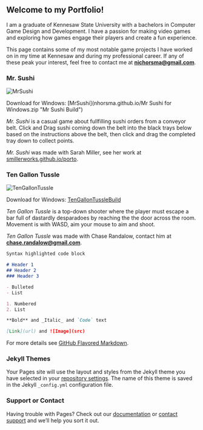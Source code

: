 ## Welcome to my Portfolio!

I am a graduate of Kennesaw State University with a bachelors in Computer Game Design and Development. I have a passion for making video games and exploring how games engage their players and create a fun experience.

This page contains some of my most notable game projects I have worked on in my time at Kennesaw and during my professional career. If any of these peak your interest, feel free to contact me at **nichorsma@gmail.com**.

### Mr. Sushi
![MrSushi](nhorsma.github.io/mr_sushi_v2.png "Mr Sushi Logo")

Download for Windows: [MrSushi](nhorsma.github.io/Mr Sushi for Windows.zip "Mr Sushi Build")

_Mr. Sushi_ is a casual game about fullfilling sushi orders from a conveyor belt. Click and Drag sushi coming down the belt into the black trays below based on the instructions above the belt, then click and drag the completed tray down to collect points.

_Mr. Sushi_ was made with Sarah Miller, see her work at [smillerworks.github.io/porto](https://smillerworks.github.io/porto/).


### Ten Gallon Tussle
![TenGallonTussle](nhorsma.github.io/TenGallonTustleTitle.png "Ten Gallon Tussle Logo")

Download for Windows: [TenGallonTussleBuild](nhorsma.github.io/TenGallonTussleBuild.zip "Ten Gallon Tussle Build")

_Ten Gallon Tussle_ is a top-down shooter where the player must escape a bar full of dastardly desparadoes by reaching the the door across the room. Movement is with WASD, aim your mouse to aim and shoot.

_Ten Gallon Tussle_ was made with Chase Randalow, contact him at **chase.randalow@gmail.com**.


```markdown
Syntax highlighted code block

# Header 1
## Header 2
### Header 3

- Bulleted
- List

1. Numbered
2. List

**Bold** and _Italic_ and `Code` text

[Link](url) and ![Image](src)
```

For more details see [GitHub Flavored Markdown](https://guides.github.com/features/mastering-markdown/).

### Jekyll Themes

Your Pages site will use the layout and styles from the Jekyll theme you have selected in your [repository settings](https://github.com/Nhorsma/nhorsma.github.io/settings). The name of this theme is saved in the Jekyll `_config.yml` configuration file.

### Support or Contact

Having trouble with Pages? Check out our [documentation](https://docs.github.com/categories/github-pages-basics/) or [contact support](https://github.com/contact) and we’ll help you sort it out.
